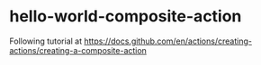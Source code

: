 # hello-world-composite-action

Following tutorial at https://docs.github.com/en/actions/creating-actions/creating-a-composite-action
